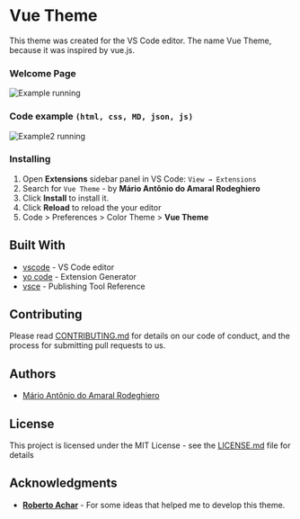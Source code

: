 # Vue Theme

This theme was created for the VS Code editor. The name Vue Theme, because it was inspired by vue.js.

### Welcome Page

![Example running](images/example-1.gif)

### Code example `(html, css, MD, json, js)`

![Example2 running](images/example-2.gif)

### Installing

1. Open **Extensions** sidebar panel in VS Code: `View → Extensions`
2. Search for `Vue Theme` -  by **Mário Antônio do Amaral Rodeghiero**
3. Click **Install** to install it.
4. Click **Reload** to reload the your editor
5. Code > Preferences > Color Theme > **Vue Theme**

## Built With

* [vscode](https://code.visualstudio.com/download) - VS Code editor
* [yo code](https://code.visualstudio.com/docs/extensions/yocode) - Extension Generator
* [vsce](https://code.visualstudio.com/docs/extensions/publish-extension) - Publishing Tool Reference

## Contributing

Please read [CONTRIBUTING.md](CONTRIBUTING.md) for details on our code of conduct, and the process for submitting pull requests to us.

## Authors

* [Mário Antônio do Amaral Rodeghiero](https://github.com/mariorodeghiero)

## License

This project is licensed under the MIT License - see the [LICENSE.md](LICENSE.md) file for details

## Acknowledgments

* [**Roberto Achar**](https://github.com/robertoachar) - For some ideas that helped me to develop this theme.
